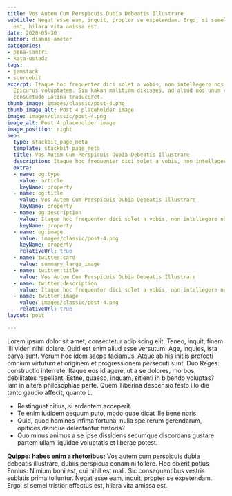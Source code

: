 ```yaml
---
title: Vos Autem Cum Perspicuis Dubia Debeatis Illustrare
subtitle: Negat esse eam, inquit, propter se expetendam. Ergo, si semel tristior effectus
  est, hilara vita amissa est.
date: 2020-05-30
author: dianne-ameter
categories:
- pena-santri
- kata-ustadz
tags:
- jamstack
- sourcebit
excerpt: Itaque hoc frequenter dici solet a vobis, non intellegere nos, quam dicat
  Epicurus voluptatem. Sin kakan malitiam dixisses, ad aliud nos unum certum vitium
  consuetudo Latina traduceret.
thumb_image: images/classic/post-4.png
thumb_image_alt: Post 4 placeholder image
image: images/classic/post-4.png
image_alt: Post 4 placeholder image
image_position: right
seo:
  type: stackbit_page_meta
  template: stackbit_page_meta
  title: Vos Autem Cum Perspicuis Dubia Debeatis Illustrare
  description: Itaque hoc frequenter dici solet a vobis, non intellegere nos
  extra:
  - name: og:type
    value: article
    keyName: property
  - name: og:title
    value: Vos Autem Cum Perspicuis Dubia Debeatis Illustrare
    keyName: property
  - name: og:description
    value: Itaque hoc frequenter dici solet a vobis, non intellegere nos
    keyName: property
  - name: og:image
    value: images/classic/post-4.png
    keyName: property
    relativeUrl: true
  - name: twitter:card
    value: summary_large_image
  - name: twitter:title
    value: Vos Autem Cum Perspicuis Dubia Debeatis Illustrare
  - name: twitter:description
    value: Itaque hoc frequenter dici solet a vobis, non intellegere nos
  - name: twitter:image
    value: images/classic/post-4.png
    relativeUrl: true
layout: post

---
```

Lorem ipsum dolor sit amet, consectetur adipiscing elit. Teneo, inquit, finem illi videri nihil dolere. Quid est enim aliud esse versutum. Age, inquies, ista parva sunt. Verum hoc idem saepe faciamus. Atque ab his initiis profecti omnium virtutum et originem et progressionem persecuti sunt. Duo Reges: constructio interrete. Itaque eos id agere, ut a se dolores, morbos, debilitates repellant. Estne, quaeso, inquam, sitienti in bibendo voluptas? Iam in altera philosophiae parte. Quem Tiberina descensio festo illo die tanto gaudio affecit, quanto L.

- Restinguet citius, si ardentem acceperit.
- Te enim iudicem aequum puto, modo quae dicat ille bene noris.
- Quid, quod homines infima fortuna, nulla spe rerum gerendarum, opifices denique delectantur historia?
- Quo minus animus a se ipse dissidens secumque discordans gustare partem ullam liquidae voluptatis et liberae potest.

**Quippe: habes enim a rhetoribus;** Vos autem cum perspicuis dubia debeatis illustrare, dubiis perspicua conamini tollere. Hoc dixerit potius Ennius: Nimium boni est, cui nihil est mali. Sic consequentibus vestris sublatis prima tolluntur. Negat esse eam, inquit, propter se expetendam. Ergo, si semel tristior effectus est, hilara vita amissa est.